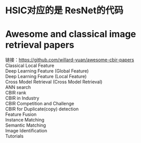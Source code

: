# HSIC对应的是 ResNet的代码

# Awesome and classical image retrieval papers  
链接：https://github.com/willard-yuan/awesome-cbir-papers  
Classical Local Feature  
Deep Learning Feature (Global Feature)  
Deep Learning Feature (Local Feature)  
Cross Model Retrieval (Cross Model Retrieval)  
ANN search  
CBIR rank  
CBIR in Industry  
CBIR Competition and Challenge  
CBIR for Duplicate(copy) detection  
Feature Fusion  
Instance Matching  
Semantic Matching  
Image Identification  
Tutorials  
